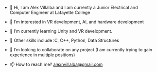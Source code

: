 - 👋 Hi, I am Alex Villalba and I am currently a Junior Electrical and Computer Engineer at Lafayette College
- 👀 I’m interested in VR development, AI, and hardware development
- 🌱 I’m currently learning Unity and VR development.
- 💪 Other skills include :C, C++, Python, Data Structures
    

- 💞️ I’m looking to collaborate on any project (I am currently trying to gain experience in multiple positions) 
- 📫 How to reach me?
  alexnvillalba@gmail.com

<!---
UalexU/UalexU is a ✨ special ✨ repository because its `README.md` (this file) appears on your GitHub profile.
You can click the Preview link to take a look at your changes.
--->
